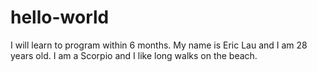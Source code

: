 # hello-world
I will learn to program within 6 months.
My name is Eric Lau and I am 28 years old. I am a Scorpio and I like long walks on the beach. 
